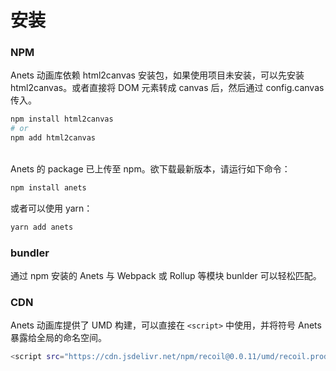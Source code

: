# 安装

### NPM

Anets 动画库依赖 html2canvas 安装包，如果使用项目未安装，可以先安装 html2canvas。或者直接将 DOM 元素转成 canvas 后，然后通过 config.canvas 传入。

```bash
npm install html2canvas
# or
npm add html2canvas
```

<br/>
Anets 的 package 已上传至 npm。欲下载最新版本，请运行如下命令：

```bash
npm install anets
```

或者可以使用 yarn：

```bash
yarn add anets
```

### bundler

通过 npm 安装的 Anets 与 Webpack 或 Rollup 等模块 bunlder 可以轻松匹配。

### CDN

Anets 动画库提供了 UMD 构建，可以直接在 `<script>` 中使用，并将符号 Anets 暴露给全局的命名空间。

```bash
<script src="https://cdn.jsdelivr.net/npm/recoil@0.0.11/umd/recoil.production.js"></script>
```
